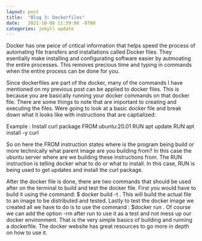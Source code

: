 ```yaml
---
layout: post
title:  "Blog 3: Dockerfiles"
date:   2021-10-08 11:59:00 -0700
categories: jekyll update
---
```


Docker has one peice of critical information that helps speed the process of automating file transfers and installations called Docker files. They esentially make installing and configurating software easier by autmoating the entire processes. This removes precious time and typing in commands when the entire process can be done for you.

Since dockerfiles are part of the docker, many of the commands I have mentioned on my previous post can be applied to docker files. This is because you are basically running your docker commands on that docker file. There are some things to note that are important to creating and executing the files. Were going to look at a basic docker file and break down what it looks like with instructions that are captialized:

Example : Install curl package
FROM ubuntu:20.01
RUN  apt update
RUN apt install -y curl

So on here the FROM instruction states where is the program being build or more technically what parent image are you building from? In this case the ubuntu server where are we building these instructions from. The RUN instruction is telling docker what to do or what to install. In this case, RUN is being used to get updates and install the curl package.

After the docker file is done, there are two commands that should be used after on the terminal to build and test the docker file. First you would have to build it using the command: $ docker build -t <image name>. This will build the actual file to an image to be distributed and tested. Lastly to test the docker image we created all we have to do is to use the command : $docker run <image name>. Of course we can add the option -rm after run to use it as a test and not mess up our docker environment. That is the very simple basics of building and running a dockerfile. The docker website has great resources to go more in depth on how to use it.